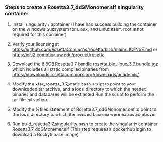 ### Steps to create a Rosetta3.7_ddGMonomer.sif singularity container.
1. Install singularity / apptainer  (I have had success building the container on the Windows Subsystem for Linux, and Linux itself.  root is not required for this container)

2. Verify your licensing at
  https://github.com/RosettaCommons/rosetta/blob/main/LICENSE.md
  or
  https://els2.comotion.uw.edu/product/rosetta

3. Download the 8.8GB Rosetta3.7 bundle rosetta_bin_linux_3.7_bundle.tgz 
   which includes all static compiled binaries from https://downloads.rosettacommons.org/downloads/academic/
   
4. Modify the xfer_rosetta_3.7_static.bash script to point to your downloaded tar archive, and a local
   directory to which the needed binaries and databases will be extracted
   Run the script to perform the tar file extraction.
   
6. Modify the %files statement of Rosetta3.7_ddGMonomer.def to point to the local directory to which the needed binaries were extracted above

7. Run build_rosetta3.7_singularlity.bash to create the singularity container Rosetta3.7_ddGMonomer.sif
   (This step requires a dockerhub login to download a Rocky9 base image)
